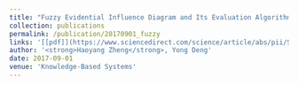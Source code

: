 ```yaml
---
title: "Fuzzy Evidential Influence Diagram and Its Evaluation Algorithm"
collection: publications
permalink: /publication/20170901_fuzzy
links: '[[pdf]](https://www.sciencedirect.com/science/article/abs/pii/S0950705117302484)'
author: '<strong>Haoyang Zheng</strong>, Yong Deng'
date: 2017-09-01
venue: 'Knowledge-Based Systems'
---
```

